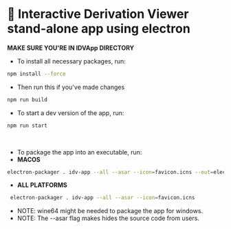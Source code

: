# 🚀 Interactive Derivation Viewer stand-alone app using electron

**MAKE SURE YOU'RE IN IDVApp DIRECTORY**

- To install all necessary packages, run:

```bash
npm install --force
```

- Then run this if you've made changes

```bash
npm run build
```

- To start a dev version of the app, run:

```bash
npm run start
```

<br>

- To package the app into an executable, run:
- **MACOS**

```bash
electron-packager . idv-app --all --asar --icon=favicon.icns --out=electron_executables
```

- **ALL PLATFORMS**

```bash
 electron-packager . idv-app --all --asar --icon=favicon.icns
```

- NOTE: wine64 might be needed to package the app for windows.
- NOTE: The --asar flag makes hides the source code from users.
